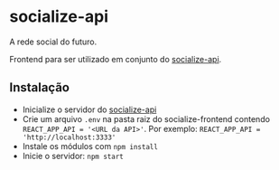 # socialize-api

A rede social do futuro.

Frontend para ser utilizado em conjunto do [socialize-api](https://github.com/MuriloucoLouco/socialize-api).

## Instalação

- Inicialize o servidor do [socialize-api](https://github.com/MuriloucoLouco/socialize-api)
- Crie um arquivo `.env` na pasta raiz do socialize-frontend contendo `REACT_APP_API = '<URL da API>'`. Por exemplo: 
`REACT_APP_API = 'http://localhost:3333'`
- Instale os módulos com `npm install`
- Inicie o servidor: `npm start`